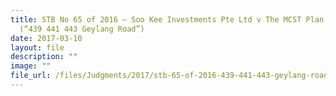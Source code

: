 ```yaml
---
title: STB No 65 of 2016 – Soo Kee Investments Pte Ltd v The MCST Plan No 0661
  (“439 441 443 Geylang Road”)
date: 2017-03-10
layout: file
description: ""
image: ""
file_url: /files/Judgments/2017/stb-65-of-2016-439-441-443-geylang-road.pdf
---
```

